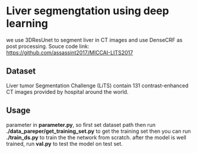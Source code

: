 # Liver segmengtation using deep learning
we use 3DResUnet to segment liver in CT images and use DenseCRF as post processing.
Souce code link: https://github.com/assassint2017/MICCAI-LITS2017

## Dataset
Liver tumor Segmentation Challenge (LiTS) contain 131 contrast-enhanced CT images provided by hospital around the world. 

## Usage
parameter in **parameter.py**, so first set dataset path then run 
**./data_pareper/get_training_set.py** to get the training set
then you can run **./train_ds.py** to train the the network from scratch. after the model is well trained, run **val.py** to test the model on test set.
